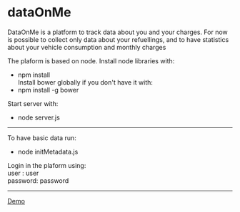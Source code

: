 # dataOnMe

DataOnMe is a platform to track data about you and your charges.
For now is possible to collect only data about your refuellings,
and to have statistics about your vehicle consumption and monthly charges

The plaform is based on node.
Install node libraries with:
* npm install  
Install bower globally if you don't have it with:
* npm install -g bower

Start server with:
* node server.js

-------------------------
To have basic data run:
* node initMetadata.js

Login in the plaform using:  
user    : user  
password: password

-------------------------

[Demo](http://52.27.176.15/)
